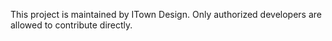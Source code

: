 This project is maintained by ITown Design. Only authorized developers are allowed to contribute directly.
